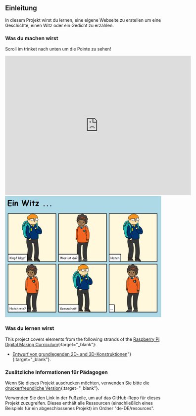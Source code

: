 ## Einleitung

In diesem Projekt wirst du lernen, eine eigene Webseite zu erstellen um eine Geschichte, einen Witz oder ein Gedicht zu erzählen.

### Was du machen wirst

Scroll im trinket nach unten um die Pointe zu sehen!

<div class="trinket">
  <iframe src="https://trinket.io/embed/html/c8afdef912?outputOnly=true&start=result" width="600" height="450" frameborder="0" marginwidth="0" marginheight="0" allowfullscreen>
  </iframe>
  <img src="images/story-final.png">
</div>

### Was du lernen wirst

This project covers elements from the following strands of the [Raspberry Pi Digital Making Curriculum](https://rpf.io/curriculum){:target="_blank"}:

+ [Entwurf von grundlegenden 2D- and 3D-Konstruktionen](https://www.raspberrypi.org/curriculum/design/creator)"}{:target="_blank"}.

### Zusätzliche Informationen für Pädagogen

Wenn Sie dieses Projekt ausdrucken möchten, verwenden Sie bitte die [druckerfreundliche Version](https://projects.raspberrypi.org/en/projects/tell-a-story/print){:target="_blank"}.

Verwenden Sie den Link in der Fußzeile, um auf das GitHub-Repo für dieses Projekt zuzugreifen. Dieses enthält alle Ressourcen (einschließlich eines Beispiels für ein abgeschlossenes Projekt) im Ordner "de-DE/resources".